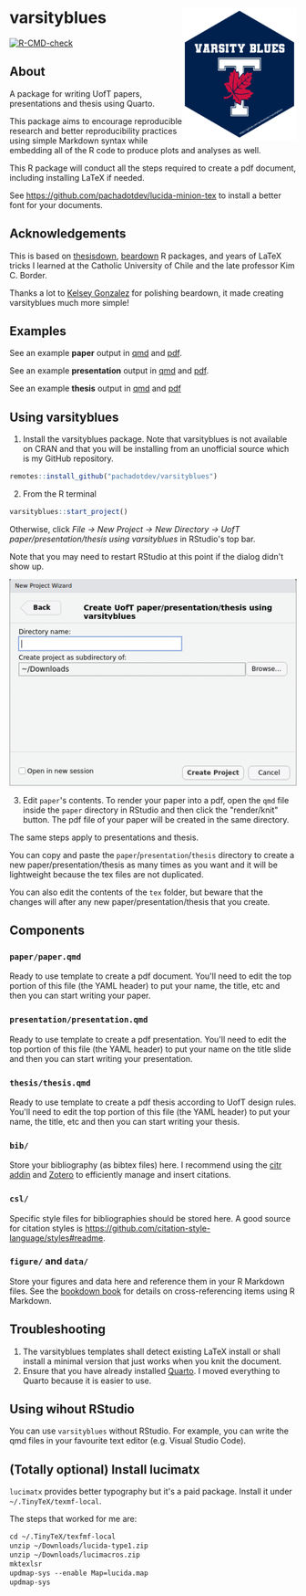 # varsityblues <img src="https://github.com/pachadotdev/varsityblues/blob/main/images/varsityblues_hex.png" align="right" width=200 />

<!-- badges: start -->
[![R-CMD-check](https://github.com/pachadotdev/varsityblues/workflows/R-CMD-check/badge.svg)](https://github.com/pachadotdev/varsityblues/actions)
<!-- badges: end -->
  
## About

A package for writing UofT papers, presentations and thesis using Quarto.

This package aims to encourage reproducible research and better reproducibility
practices using simple Markdown syntax while embedding all of the R code to
produce plots and analyses as well.

This R package will conduct all the steps required to create a pdf document,
including installing LaTeX if needed.

See https://github.com/pachadotdev/lucida-minion-tex to install a better font
for your documents.

## Acknowledgements

This is based on [thesisdown](https://github.com/ismayc/thesisdown), 
[beardown](https://github.com/kelseygonzalez/beardown) R packages, and
years of LaTeX tricks I learned at the Catholic University of Chile and the late
professor Kim C. Border.

Thanks a lot to [Kelsey Gonzalez](https://github.com/kelseygonzalez) for
polishing beardown, it made creating varsityblues much more simple!

## Examples

See an example **paper** output in 
[qmd](https://github.com/pachadotdev/varsityblues/blob/main/inst/extdata/paper/paper.qmd) and [pdf](https://github.com/pachadotdev/varsityblues/blob/main/inst/extdata/paper/paper.pdf).

See an example **presentation** output in 
[qmd](https://github.com/pachadotdev/varsityblues/blob/main/inst/extdata/presentation/presentation.qmd) and [pdf](https://github.com/pachadotdev/varsityblues/blob/main/inst/extdata/presentation/presentation.pdf).

See an example **thesis** output in
[qmd](https://github.com/pachadotdev/varsityblues/blob/main/inst/extdata/thesis/thesis.qmd) and [pdf](https://github.com/pachadotdev/varsityblues/blob/main/inst/extdata/thesis/thesis.pdf)

## Using varsityblues

1) Install the varsityblues package. Note that varsityblues is not available on CRAN and that you will be installing from an unofficial source which is my GitHub repository.

```r
remotes::install_github("pachadotdev/varsityblues")
```

2) From the R terminal

```r
varsityblues::start_project()
```

Otherwise, click *File -> New Project -> New Directory -> UofT paper/presentation/thesis using varsityblues* in RStudio's top bar.

Note that you may need to restart RStudio at this point if the dialog didn't show up.

![Create new project](images/varsityblues_project.png)

3) Edit `paper`'s contents. To render your paper into a pdf, open the `qmd` file inside the `paper` directory in RStudio and then click the "render/knit" button. The pdf file of your paper will be created in the same directory.

The same steps apply to presentations and thesis.

You can copy and paste the `paper`/`presentation`/`thesis` directory to create a new paper/presentation/thesis as many times as you want and it will be lightweight because the tex files are not duplicated.

You can also edit the contents of the `tex` folder, but beware that the changes will after any new paper/presentation/thesis that you create.

## Components

### `paper/paper.qmd`

Ready to use template to create a pdf document. You'll need to edit the top portion of this file (the YAML header) to put your name, the title, etc and then you can start writing your paper.

### `presentation/presentation.qmd`

Ready to use template to create a pdf presentation. You'll need to edit the top portion of this file (the YAML header) to put your name on the title slide and then you can start writing your presentation.

### `thesis/thesis.qmd`

Ready to use template to create a pdf thesis according to UofT design rules. You'll need to edit the top portion of this file (the YAML header) to put your name, the title, etc and then you can start writing your thesis.

### `bib/`

Store your bibliography (as bibtex files) here. I recommend using the [citr addin](https://github.com/crsh/citr) and [Zotero](https://www.zotero.org/) to efficiently manage and insert citations.

### `csl/`

Specific style files for bibliographies should be stored here. A good source for
citation styles is https://github.com/citation-style-language/styles#readme.

### `figure/` and `data/`

Store your figures and data here and reference them in your R Markdown files. See the [bookdown book](https://bookdown.org/yihui/bookdown/) for details on cross-referencing items using R Markdown.

## Troubleshooting

1) The varsityblues templates shall detect existing LaTeX install or shall install a minimal version that just works when you knit the document.
2) Ensure that you have already installed [Quarto](https://quarto.org). I moved everything to Quarto because it is easier to use.

## Using wihout RStudio

You can use `varsityblues` without RStudio. For example, you can write the qmd files in your favourite text editor (e.g. Visual Studio Code).

## (Totally optional) Install lucimatx

`lucimatx` provides better typography but it's a paid package. Install it 
under `~/.TinyTeX/texmf-local`.

The steps that worked for me are:
```
cd ~/.TinyTeX/texfmf-local
unzip ~/Downloads/lucida-type1.zip
unzip ~/Downloads/lucimacros.zip
mktexlsr
updmap-sys --enable Map=lucida.map
updmap-sys
```
